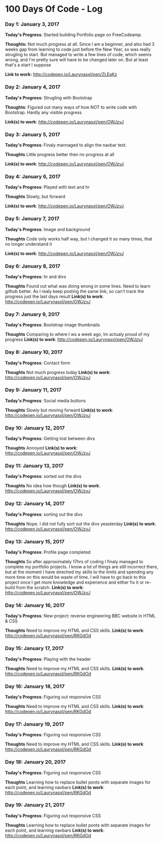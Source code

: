 # 100 Days Of Code - Log

### Day 1: January 3, 2017 


**Today's Progress**: Started building Portfolio page on FreeCodeamp.

**Thoughts:** Not much progress at all. Since I am a beginner, and also had 3 weeks gap from learning to code just before the New Year, so was really strugling to start. But managed to write a few lines of code, which seems wrong, and I'm pretty sure will have to be changed later on. But at least that's a start I suppose

**Link to work:** http://codepen.io/Laurynasxl/pen/ZLEaKz

### Day 2: January 4, 2017

**Today's Progress**: Strugling with Bootstrap

**Thoughts**: Figured out many ways of how NOT to write code with Bootstrap. Hardly any visible progress

**Link(s) to work**: http://codepen.io/Laurynasxl/pen/OWJzvJ


### Day 3: January 5, 2017

**Today's Progress**: Finaly mannaged to align the navbar text.

**Thoughts** Little progress better then no progress at all

**Link(s) to work**: http://codepen.io/Laurynasxl/pen/OWJzvJ

### Day 4: January 6, 2017

**Today's Progress**: Played with text and hr

**Thoughts** Slowly, but forward

**Link(s) to work**: http://codepen.io/Laurynasxl/pen/OWJzvJ

### Day 5: January 7, 2017

**Today's Progress**: Image and background

**Thoughts** Code only works half way, but I changed it so many times, that no longer understand it

**Link(s) to work**: http://codepen.io/Laurynasxl/pen/OWJzvJ

### Day 6: January 8, 2017

**Today's Progress**: hr and divs 

**Thoughts** Found out what was doing wrong in some lines. Need to learn github better. As I realy keep posting the same link, so can't track the progress just the last days result
**Link(s) to work**: http://codepen.io/Laurynasxl/pen/OWJzvJ

### Day 7: January 9, 2017

**Today's Progress**: Bootstrap image thumbnails

**Thoughts** Comparing to where I ws a week ago, Im actualy proud of my progress
**Link(s) to work**: http://codepen.io/Laurynasxl/pen/OWJzvJ

### Day 8: January 10, 2017

**Today's Progress**: Contact form

**Thoughts** Not much progress today
**Link(s) to work**: http://codepen.io/Laurynasxl/pen/OWJzvJ

### Day 9: January 11, 2017

**Today's Progress**: Social media buttons

**Thoughts** Slowly but moving forward
**Link(s) to work**: http://codepen.io/Laurynasxl/pen/OWJzvJ

### Day 10: January 12, 2017

**Today's Progress**: Getting lost between divs

**Thoughts** Annoyed
**Link(s) to work**: http://codepen.io/Laurynasxl/pen/OWJzvJ

### Day 11: January 13, 2017

**Today's Progress**: sorted out the divs

**Thoughts** No idea how though
**Link(s) to work**: http://codepen.io/Laurynasxl/pen/OWJzvJ

### Day 12: January 14, 2017

**Today's Progress**: sorting out the divs

**Thoughts** Nope. I did not fully sort out the divs yeasterday
**Link(s) to work**: http://codepen.io/Laurynasxl/pen/OWJzvJ

### Day 13: January 15, 2017

**Today's Progress**: Profile page completed

**Thoughts** So after approximately 17hrs of coding I finaly managed to complete my portfolio projects. I know a lot of things are still incorrect there, but at the moment I have streched my skills to the limits and spending any more time on this would be waste of time. I will have to go back to this project once I get more knowledge and experience and either fix it or re-build from the scratch. 
**Link(s) to work**: http://codepen.io/Laurynasxl/pen/OWJzvJ

### Day 14: January 16, 2017

**Today's Progress**: New project: reverse engineering BBC website in HTML & CSS

**Thoughts** Need to improve my HTML and CSS skills. 
**Link(s) to work**: http://codepen.io/Laurynasxl/pen/RKGdOd

### Day 15: January 17, 2017

**Today's Progress**: Playing with the header

**Thoughts** Need to improve my HTML and CSS skills. 
**Link(s) to work**: http://codepen.io/Laurynasxl/pen/RKGdOd

### Day 16: January 18, 2017

**Today's Progress**: Figuring out responsive CSS

**Thoughts** Need to improve my HTML and CSS skills. 
**Link(s) to work**: http://codepen.io/Laurynasxl/pen/RKGdOd

### Day 17: January 19, 2017

**Today's Progress**: Figuring out responsive CSS

**Thoughts** Need to improve my HTML and CSS skills. 
**Link(s) to work**: http://codepen.io/Laurynasxl/pen/RKGdOd

### Day 18: January 20, 2017

**Today's Progress**: Figuring out responsive CSS

**Thoughts** Learning how to replace bullet ponts with separate images for each point, and learning navbars 
**Link(s) to work**: http://codepen.io/Laurynasxl/pen/RKGdOd

### Day 19: January 21, 2017

**Today's Progress**: Figuring out responsive CSS

**Thoughts** Learning how to replace bullet ponts with separate images for each point, and learning navbars 
**Link(s) to work**: http://codepen.io/Laurynasxl/pen/RKGdOd
